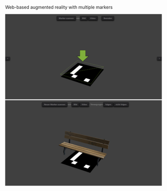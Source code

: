Web-based augmented reality with multiple markers

<img src="./images/screenshot01.jpg"></img>
<img src="./images/screenshot02.jpg"></img>